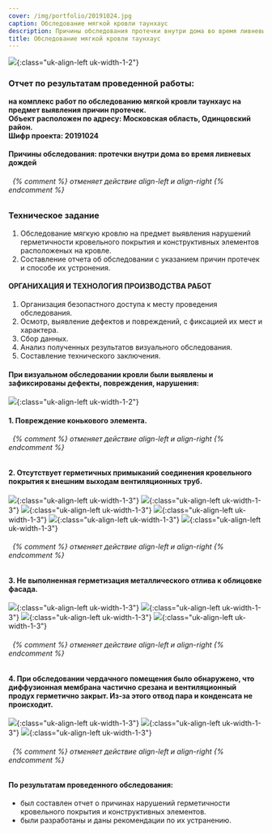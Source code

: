 ```yaml
---
cover: /img/portfolio/20191024.jpg
caption: Обследование мягкой кровли таунхаус
description: Причины обследования протечки внутри дома во время ливневых дождей
title: Обследование мягкой кровли таунхаус
---
```


![](/img/portfolio/20191024.jpg){:class="uk-align-left uk-width-1-2"}

### **Отчет по результатам проведенной работы:**
**на комплекс работ по обследованию мягкой кровли таунхаус на предмет выявления причин протечек.  
Объект расположен по адресу: Московская область, Одинцовский район.    
Шифр проекта: 20191024**	

#### **Причины обследования: протечки внутри дома во время ливневых дождей**
###### &nbsp; {% comment %} отменяет действие align-left и align-right {% endcomment %}

### **Техническое задание**
1.	Обследование мягкую кровлю на предмет выявления нарушений герметичности кровельного покрытия и конструктивных элементов расположеных на кровле.
2.	Составление отчета об обследовании с указанием причин протечек и способе их устронения.

#### **ОРГАНИХАЦИЯ И ТЕХНОЛОГИЯ ПРОИЗВОДСТВА РАБОТ**
1.	Организация безопастного доступа к месту проведения обследования.
2.	Осмотр, выявление дефектов и повреждений, с фиксацией их мест и характера.
3.	Сбор данных.
4.	Анализ полученных результатов визуального обследования.
5.	Составление технического заключения.
 
#### **При визуальном обследовании кровли были выявлены и зафиксированы дефекты, повреждения, нарушения:**
![](/img/portfolio/20191024/20191024.1.jpg){:class="uk-align-left uk-width-1-2"}
#### 1.	Повреждение конькового элемента.

  
###### &nbsp; {% comment %} отменяет действие align-left и align-right {% endcomment %}

#### 2.	Отсутствует герметичных примыканий соединения кровельного покрытия к внешним выходам вентиляционных труб.  

![](/img/portfolio/20191024/20191024.2.png){:class="uk-align-left uk-width-1-3"}
![](/img/portfolio/20191024/20191024.3.png){:class="uk-align-left uk-width-1-3"}
![](/img/portfolio/20191024/20191024.4.png){:class="uk-align-left uk-width-1-3"}
![](/img/portfolio/20191024/20191024.5.png){:class="uk-align-left uk-width-1-3"}
![](/img/portfolio/20191024/20191024.6.png){:class="uk-align-left uk-width-1-3"}
![](/img/portfolio/20191024/20191024.7.png){:class="uk-align-left uk-width-1-3"}

###### &nbsp; {% comment %} отменяет действие align-left и align-right {% endcomment %}

#### 3.	Не выполненная герметизация металлического отлива к облицовке фасада.

![](/img/portfolio/20191024/20191024.8.png){:class="uk-align-left uk-width-1-3"}
![](/img/portfolio/20191024/20191024.9.png){:class="uk-align-left uk-width-1-3"}
![](/img/portfolio/20191024/20191024.10.png){:class="uk-align-left uk-width-1-3"}
![](/img/portfolio/20191024/20191024.11.png){:class="uk-align-left uk-width-1-3"}
   
###### &nbsp; {% comment %} отменяет действие align-left и align-right {% endcomment %}

#### 4.	При обследовании чердачного помещения было обнаружено, что диффузионная мембрана частично срезана и вентиляционный продух герметично закрыт. Из-за этого отвод пара и конденсата не происходит. 

![](/img/portfolio/20191024/20191024.12.png){:class="uk-align-left uk-width-1-3"}
![](/img/portfolio/20191024/20191024.13.png){:class="uk-align-left uk-width-1-3"}
![](/img/portfolio/20191024/20191024.14.png){:class="uk-align-left uk-width-1-3"}
  
###### &nbsp; {% comment %} отменяет действие align-left и align-right {% endcomment %}

#### **По результатам проведенного обследования:** 
- был составлен отчет о причинах нарушений герметичности кровельного покрытия и конструктивных элементов.
- были разработаны и даны рекомендации по их устранению.

